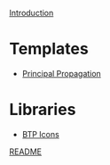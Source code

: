 [Introduction](HowToUse.md)

# Templates

- [Principal Propagation](templates/principalpropagation/principalpropagation.md)

# Libraries

- [BTP Icons](https://raw.githubusercontent.com/uxkjaer/sap_btp_icons_drawio_lib/main//libs/latest.md)

[README](https://raw.githubusercontent.com/uxkjaer/sap_btp_icons_drawio_lib/main/README.md)